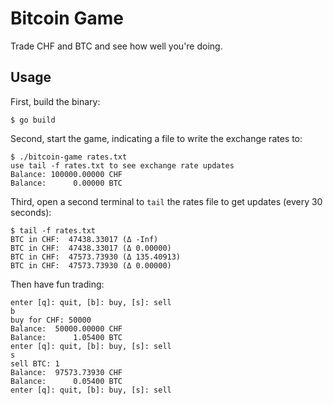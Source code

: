 # Bitcoin Game

Trade CHF and BTC and see how well you're doing.

## Usage

First, build the binary:

    $ go build

Second, start the game, indicating a file to write the exchange rates to:

    $ ./bitcoin-game rates.txt
    use tail -f rates.txt to see exchange rate updates
    Balance: 100000.00000 CHF
    Balance:      0.00000 BTC


Third, open a second terminal to `tail` the rates file to get updates (every 30
seconds):

    $ tail -f rates.txt
    BTC in CHF:  47438.33017 (Δ -Inf)
    BTC in CHF:  47438.33017 (Δ 0.00000)
    BTC in CHF:  47573.73930 (Δ 135.40913)
    BTC in CHF:  47573.73930 (Δ 0.00000)

Then have fun trading:

    enter [q]: quit, [b]: buy, [s]: sell
    b
    buy for CHF: 50000
    Balance:  50000.00000 CHF
    Balance:      1.05400 BTC
    enter [q]: quit, [b]: buy, [s]: sell
    s
    sell BTC: 1
    Balance:  97573.73930 CHF
    Balance:      0.05400 BTC
    enter [q]: quit, [b]: buy, [s]: sell
